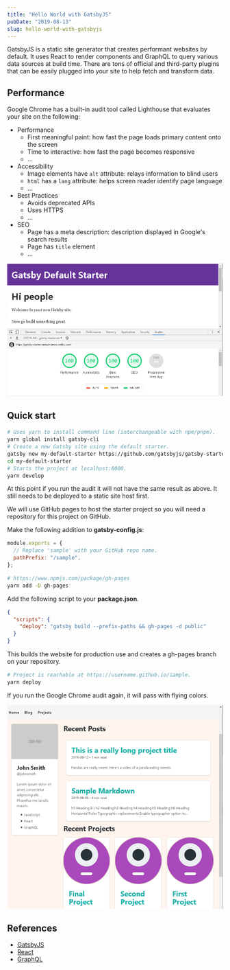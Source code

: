 ```yaml
---
title: "Hello World with GatsbyJS"
pubDate: "2019-08-13"
slug: hello-world-with-gatsbyjs
---
```


GatsbyJS is a static site generator that creates performant websites by default.
It uses React to render components and GraphQL to query various data sources
at build time. There are tons of official and third-party plugins that can be
easily plugged into your site to help fetch and transform data.

## Performance

Google Chrome has a built-in audit tool called Lighthouse that evaluates your
site on the following:

- Performance
  - First meaningful paint: how fast the page loads primary content onto the screen
  - Time to interactive: how fast the page becomes responsive
  - ...
- Accessibility
  - Image elements have `alt` attribute: relays information to blind users
  - `html` has a `lang` attribute: helps screen reader identify page language
  - ...
- Best Practices
  - Avoids deprecated APIs
  - Uses HTTPS
  - ...
- SEO
  - Page has a meta description: description displayed in Google's search results
  - Page has `title` element
  - ...

![Official GatsbyJS starter audit](./audit.png)

## Quick start

```bash
# Uses yarn to install command line (interchangeable with npm/pnpm).
yarn global install gatsby-cli
# Create a new Gatsby site using the default starter.
gatsby new my-default-starter https://github.com/gatsbyjs/gatsby-starter-default
cd my-default-starter
# Starts the project at localhost:8000.
yarn develop
```

At this point if you run the audit it will not have the same result as above.
It still needs to be deployed to a static site host first.

We will use GitHub pages to host the starter project so you will need a
repository for this project on GitHub.

Make the following addition to **gatsby-config.js**:

```js
module.exports = {
  // Replace 'sample' with your GitHub repo name.
  pathPrefix: "/sample",
};
```

```bash
# https://www.npmjs.com/package/gh-pages
yarn add -D gh-pages
```

Add the following script to your **package.json**.

```json
{
  "scripts": {
    "deploy": "gatsby build --prefix-paths && gh-pages -d public"
  }
}
```

This builds the website for production use and creates a gh-pages branch on your
repository.

```bash
# Project is reachable at https://username.github.io/sample.
yarn deploy
```

If you run the Google Chrome audit again, it will pass with flying colors.

![Example starter](./gatsby-starter.png)

## References

- [GatsbyJS](https://www.gatsbyjs.com/)
- [React](https://react.dev/)
- [GraphQL](https://graphql.org/)
